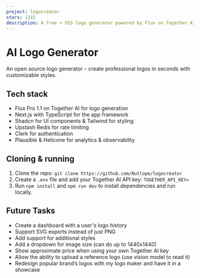 ```yaml
---
project: logocreator
stars: 1315
description: A free + OSS logo generator powered by Flux on Together AI
---
```


AI Logo Generator
=================

An open source logo generator – create professional logos in seconds with customizable styles.

Tech stack
----------

-   Flux Pro 1.1 on Together AI for logo generation
-   Next.js with TypeScript for the app framework
-   Shadcn for UI components & Tailwind for styling
-   Upstash Redis for rate limiting
-   Clerk for authentication
-   Plausible & Helicone for analytics & observability

Cloning & running
-----------------

1.  Clone the repo: `git clone https://github.com/Nutlope/logocreator`
2.  Create a `.env` file and add your Together AI API key: `TOGETHER_API_KEY=`
3.  Run `npm install` and `npm run dev` to install dependencies and run locally.

Future Tasks
------------

-   Create a dashboard with a user's logo history
-   Support SVG exports instead of just PNG
-   Add support for additional styles
-   Add a dropdown for image size (can do up to 1440x1440)
-   Show approximate price when using your own Together AI key
-   Allow the ability to upload a reference logo (use vision model to read it)
-   Redesign popular brand’s logos with my logo maker and have it in a showcase
